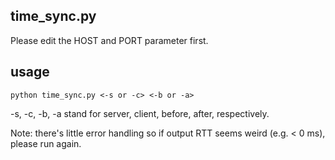 ## time_sync.py

Please edit the HOST and PORT parameter first.

## usage
```
python time_sync.py <-s or -c> <-b or -a>
```

-s, -c, -b, -a stand for server, client, before, after, respectively.

Note: there's little error handling so if output RTT seems weird (e.g. \< 0 ms), please run again.
